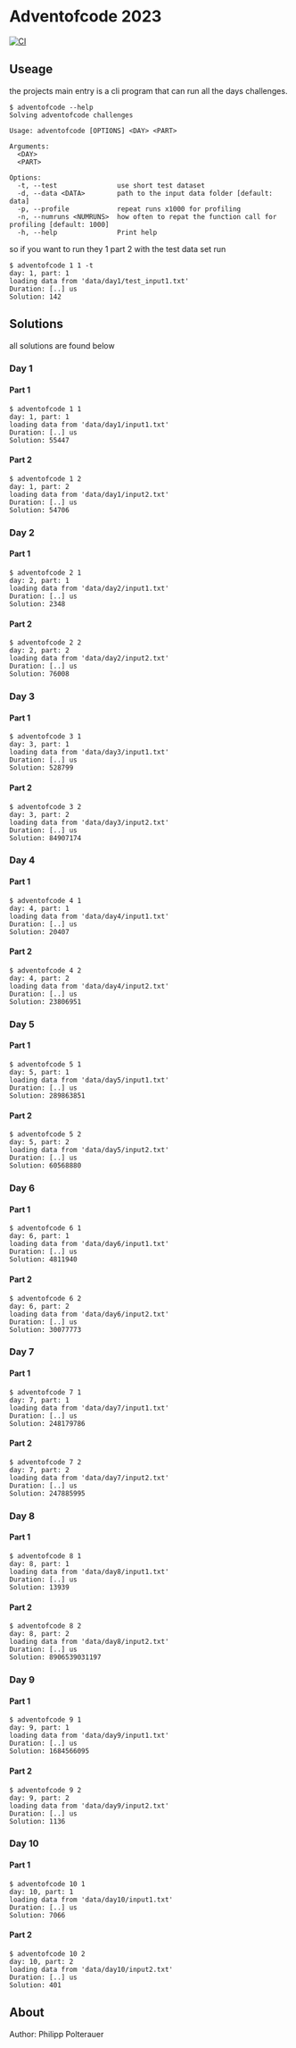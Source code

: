# Adventofcode 2023

[![CI](https://github.com/PhilippPolterauer/adventofcode-2023/actions/workflows/ci.yaml/badge.svg)](https://github.com/PhilippPolterauer/adventofcode-2023/actions/workflows/ci.yaml)

## Useage

the projects main entry is a cli program that can run all the days challenges.

```console
$ adventofcode --help
Solving adventofcode challenges

Usage: adventofcode [OPTIONS] <DAY> <PART>

Arguments:
  <DAY>   
  <PART>  

Options:
  -t, --test               use short test dataset
  -d, --data <DATA>        path to the input data folder [default: data]
  -p, --profile            repeat runs x1000 for profiling
  -n, --numruns <NUMRUNS>  how often to repat the function call for profiling [default: 1000]
  -h, --help               Print help

```

so if you want to run they 1 part 2 with the test data set run

```console
$ adventofcode 1 1 -t
day: 1, part: 1
loading data from 'data/day1/test_input1.txt'
Duration: [..] us
Solution: 142

```

## Solutions

all solutions are found below

### Day 1

#### Part 1

```console
$ adventofcode 1 1
day: 1, part: 1
loading data from 'data/day1/input1.txt'
Duration: [..] us
Solution: 55447

```

#### Part 2

```console
$ adventofcode 1 2
day: 1, part: 2
loading data from 'data/day1/input2.txt'
Duration: [..] us
Solution: 54706

```

### Day 2

#### Part 1

```console
$ adventofcode 2 1
day: 2, part: 1
loading data from 'data/day2/input1.txt'
Duration: [..] us
Solution: 2348

```

#### Part 2

```console
$ adventofcode 2 2
day: 2, part: 2
loading data from 'data/day2/input2.txt'
Duration: [..] us
Solution: 76008

```

### Day 3

#### Part 1

```console
$ adventofcode 3 1
day: 3, part: 1
loading data from 'data/day3/input1.txt'
Duration: [..] us
Solution: 528799

```

#### Part 2

```console
$ adventofcode 3 2
day: 3, part: 2
loading data from 'data/day3/input2.txt'
Duration: [..] us
Solution: 84907174

```

### Day 4

#### Part 1

```console
$ adventofcode 4 1
day: 4, part: 1
loading data from 'data/day4/input1.txt'
Duration: [..] us
Solution: 20407

```

#### Part 2

```console
$ adventofcode 4 2
day: 4, part: 2
loading data from 'data/day4/input2.txt'
Duration: [..] us
Solution: 23806951

```

### Day 5

#### Part 1

```console
$ adventofcode 5 1
day: 5, part: 1
loading data from 'data/day5/input1.txt'
Duration: [..] us
Solution: 289863851

```

#### Part 2

```console
$ adventofcode 5 2
day: 5, part: 2
loading data from 'data/day5/input2.txt'
Duration: [..] us
Solution: 60568880

```

### Day 6

#### Part 1

```console
$ adventofcode 6 1
day: 6, part: 1
loading data from 'data/day6/input1.txt'
Duration: [..] us
Solution: 4811940

```

#### Part 2

```console
$ adventofcode 6 2
day: 6, part: 2
loading data from 'data/day6/input2.txt'
Duration: [..] us
Solution: 30077773

```

### Day 7

#### Part 1

```console
$ adventofcode 7 1
day: 7, part: 1
loading data from 'data/day7/input1.txt'
Duration: [..] us
Solution: 248179786

```

#### Part 2

```console
$ adventofcode 7 2
day: 7, part: 2
loading data from 'data/day7/input2.txt'
Duration: [..] us
Solution: 247885995

```

### Day 8

#### Part 1

```console
$ adventofcode 8 1
day: 8, part: 1
loading data from 'data/day8/input1.txt'
Duration: [..] us
Solution: 13939

```

#### Part 2

```console
$ adventofcode 8 2
day: 8, part: 2
loading data from 'data/day8/input2.txt'
Duration: [..] us
Solution: 8906539031197

```

### Day 9

#### Part 1

```console
$ adventofcode 9 1
day: 9, part: 1
loading data from 'data/day9/input1.txt'
Duration: [..] us
Solution: 1684566095

```

#### Part 2

```console
$ adventofcode 9 2
day: 9, part: 2
loading data from 'data/day9/input2.txt'
Duration: [..] us
Solution: 1136

```

### Day 10

#### Part 1

```console
$ adventofcode 10 1
day: 10, part: 1
loading data from 'data/day10/input1.txt'
Duration: [..] us
Solution: 7066

```

#### Part 2

```console
$ adventofcode 10 2
day: 10, part: 2
loading data from 'data/day10/input2.txt'
Duration: [..] us
Solution: 401

```

<!-- 
### Day 11

#### Part 1

```console
$ adventofcode 11 1
? 101
day: 11, part: 1
loading data from 'data/day11/input1.txt'
thread 'main' panicked at src/util.rs:6:35:
called `Result::unwrap()` on an `Err` value: Os { code: 2, kind: NotFound, message: "No such file or directory" }
note: run with `RUST_BACKTRACE=1` environment variable to display a backtrace

```

#### Part 2

```console
$ adventofcode 11 2
? 101
day: 11, part: 2
loading data from 'data/day11/input2.txt'
thread 'main' panicked at src/util.rs:6:35:
called `Result::unwrap()` on an `Err` value: Os { code: 2, kind: NotFound, message: "No such file or directory" }
note: run with `RUST_BACKTRACE=1` environment variable to display a backtrace

```

### Day 12

#### Part 1

```console
$ adventofcode 12 1
? 101
day: 12, part: 1
loading data from 'data/day12/input1.txt'
thread 'main' panicked at src/util.rs:6:35:
called `Result::unwrap()` on an `Err` value: Os { code: 2, kind: NotFound, message: "No such file or directory" }
note: run with `RUST_BACKTRACE=1` environment variable to display a backtrace

```

#### Part 2

```console
$ adventofcode 12 2
? 101
day: 12, part: 2
loading data from 'data/day12/input2.txt'
thread 'main' panicked at src/util.rs:6:35:
called `Result::unwrap()` on an `Err` value: Os { code: 2, kind: NotFound, message: "No such file or directory" }
note: run with `RUST_BACKTRACE=1` environment variable to display a backtrace

``` -->

## About

Author: Philipp Polterauer
